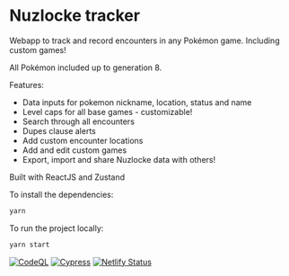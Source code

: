 # Nuzlocke tracker

Webapp to track and record encounters in any Pokémon game. Including custom games!

All Pokémon included up to generation 8.

Features:

- Data inputs for pokemon nickname, location, status and name
- Level caps for all base games - customizable!
- Search through all encounters
- Dupes clause alerts
- Add custom encounter locations
- Add and edit custom games
- Export, import and share Nuzlocke data with others!

Built with ReactJS and Zustand

To install the dependencies:

```bash
yarn
```
To run the project locally:

```bash
yarn start
```
[![CodeQL](https://github.com/diballesteros/nuzlocke/actions/workflows/codeql-analysis.yml/badge.svg)](https://github.com/diballesteros/nuzlocke/actions/workflows/codeql-analysis.yml)
[![Cypress](https://github.com/diballesteros/nuzlocke/actions/workflows/main.yml/badge.svg)](https://github.com/diballesteros/nuzlocke/actions/workflows/main.yml)
[![Netlify Status](https://api.netlify.com/api/v1/badges/1a2636a6-8db8-4386-8033-d280495aaf91/deploy-status)](https://app.netlify.com/sites/nuzlocke/deploys)
